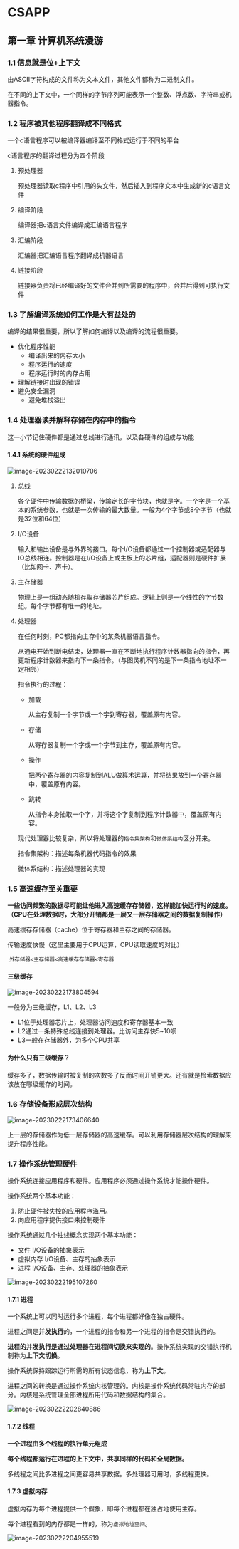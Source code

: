 # CSAPP

## 第一章 计算机系统漫游

### 1.1 信息就是位+上下文

由ASCII字符构成的文件称为文本文件，其他文件都称为二进制文件。

在不同的上下文中，一个同样的字节序列可能表示一个整数、浮点数、字符串或机器指令。

### 1.2 程序被其他程序翻译成不同格式

一个c语言程序可以被编译器编译至不同格式运行于不同的平台

c语言程序的翻译过程分为四个阶段

1. 预处理器

   预处理器读取c程序中引用的头文件，然后插入到程序文本中生成新的c语言文件

2. 编译阶段

   编译器把c语言文件编译成汇编语言程序

3. 汇编阶段

   汇编器把汇编语言程序翻译成机器语言

4. 链接阶段

   链接器负责将已经编译好的文件合并到所需要的程序中，合并后得到可执行文件

### 1.3 了解编译系统如何工作是大有益处的

编译的结果很重要，所以了解如何编译以及编译的流程很重要。

- 优化程序性能
  - 编译出来的内存大小
  - 程序运行的速度
  - 程序运行时的内存占用
- 理解链接时出现的错误
- 避免安全漏洞
  - 避免堆栈溢出

### 1.4 处理器读并解释存储在内存中的指令

这一小节记住硬件都是通过总线进行通讯，以及各硬件的组成与功能

#### 1.4.1 系统的硬件组成

![image-20230222132010706](CSAPP/image-20230222132010706.png)

1. 总线

   各个硬件中传输数据的桥梁，传输定长的字节块，也就是字。一个字是一个基本的系统参数，也就是一次传输的最大数量。一般为4个字节或8个字节（也就是32位和64位）

2. I/O设备

   输入和输出设备是与外界的接口。每个I/O设备都通过一个控制器或适配器与IO总线相连。控制器是在I/O设备上或主板上的芯片组，适配器则是硬件扩展（比如网卡、声卡）。

3. 主存储器

   物理上是一组动态随机存取存储器芯片组成。逻辑上则是一个线性的字节数组。每个字节都有唯一的地址。

4. 处理器

   在任何时刻，PC都指向主存中的某条机器语言指令。

   从通电开始到断电结束，处理器一直在不断地执行程序计数器指向的指令，再更新程序计数器来指向下一条指令。（与图灵机不同的是下一条指令地址不一定相邻）

   指令执行的过程：

   - 加载

     从主存复制一个字节或一个字到寄存器，覆盖原有内容。

   - 存储

     从寄存器复制一个字或一个字节到主存，覆盖原有内容。

   - 操作

     把两个寄存器的内容复制到ALU做算术运算，并将结果放到一个寄存器中，覆盖原有内容。

   - 跳转

     从指令本身抽取一个字，并将这个字复制到程序计数器中，覆盖原有内容。
   
   现代处理器比较复杂，所以将处理器的`指令集架构`和`微体系结构`区分开来。
   
   指令集架构：描述每条机器代码指令的效果
   
   微体系结构：描述处理器的实现

### 1.5 高速缓存至关重要

**一些访问频繁的数据尽可能让他进入高速缓存存储器，这样能加快运行时的速度。（CPU在处理数据时，大部分开销都是一层又一层存储器之间的数据复制操作）**

高速缓存存储器（cache）位于寄存器和主存之间的存储器。

传输速度快慢（这里主要用于CPU运算，CPU读取速度的对比）

​	`外存储器<主存储器<高速缓存存储器<寄存器`

#### 三级缓存

![image-20230222173804594](CSAPP/image-20230222173804594.png)

一般分为三级缓存，L1、L2、L3

- L1位于处理器芯片上，处理器访问速度和寄存器基本一致
- L2通过一条特殊总线连接到处理器。比访问主存快5~10呗
- L3一般在存储器外，为多个CPU共享

#### 为什么只有三级缓存？

缓存多了，数据传输时被复制的次数多了反而时间开销更大。还有就是检索数据应该放在哪级缓存的时间。

### 1.6 存储设备形成层次结构

![image-20230222173406640](CSAPP/image-20230222173406640.png)

上一层的存储器作为低一层存储器的高速缓存。可以利用存储器层次结构的理解来提升程序性能。

### 1.7 操作系统管理硬件

操作系统连接应用程序和硬件。应用程序必须通过操作系统才能操作硬件。

操作系统两个基本功能：

1. 防止硬件被失控的应用程序滥用。
2. 向应用程序提供接口来控制硬件

操作系统通过几个抽线概念实现两个基本功能：

- 文件 I/O设备的抽象表示
- 虚拟内存 I/O设备、主存的抽象表示
- 进程  I/O设备、主存、处理器的抽象表示

![image-20230222195107260](CSAPP/image-20230222195107260.png)

#### 1.7.1 进程

一个系统上可以同时运行多个进程，每个进程都好像在独占硬件。

进程之间是**并发执行**的，一个进程的指令和另一个进程的指令是交错执行的。

**进程的并发执行是通过处理器在进程间切换来实现的**。操作系统实现的交错执行机制称为**上下文切换**。

操作系统保持跟踪运行所需的所有状态信息，称为**上下文**。

进程之间的转换是通过操作系统内核管理的。内核是操作系统代码常驻内存的部分。内核是系统管理全部进程所用代码和数据结构的集合。

![image-20230222202840886](CSAPP/image-20230222202840886.png)

#### 1.7.2 线程

**一个进程由多个线程的执行单元组成**

**每个线程都运行在进程的上下文中，共享同样的代码和全局数据。**

多线程之间比多进程之间更容易共享数据。多处理器可用时，多线程更快。

#### 1.7.3 虚拟内存

虚拟内存为每个进程提供一个假象，即每个进程都在独占地使用主存。

每个进程看到的内存都是一样的，称为`虚拟地址空间`。

![image-20230222204955519](CSAPP/image-20230222204955519.png)

